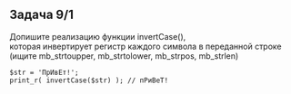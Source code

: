 ## Задача 9/1
Допишите реализацию функции invertCase(),   
которая инвертирует регистр каждого символа в переданной строке (ищите mb_strtoupper, mb_strtolower, mb_strpos, mb_strlen)
```
$str = 'ПрИвЕт!';
print_r( invertCase($str) ); // пРиВеТ!
```
